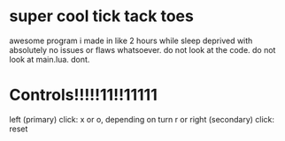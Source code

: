 # super cool tick tack toes
awesome program i made in like 2 hours while sleep deprived with absolutely no issues or flaws whatsoever. do not look at the code. do not look at main.lua. dont.

# Controls!!!!!11!!11111
left (primary) click: x or o, depending on turn
r or right (secondary) click: reset